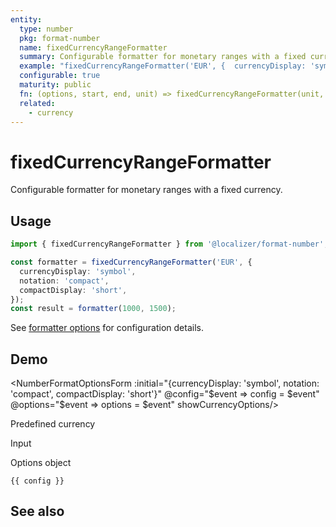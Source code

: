 ```yaml
---
entity:
  type: number
  pkg: format-number
  name: fixedCurrencyRangeFormatter
  summary: Configurable formatter for monetary ranges with a fixed currency.
  example: "fixedCurrencyRangeFormatter('EUR', {  currencyDisplay: 'symbol',  notation: 'compact',  compactDisplay: 'short'})(1000, 1500)"
  configurable: true
  maturity: public
  fn: (options, start, end, unit) => fixedCurrencyRangeFormatter(unit, options)(start, end)
  related:
    - currency
---
```


# fixedCurrencyRangeFormatter <Package name="format-number"/>

Configurable formatter for monetary ranges with a fixed currency.

## Usage

```typescript twoslash
import { fixedCurrencyRangeFormatter } from '@localizer/format-number';

const formatter = fixedCurrencyRangeFormatter('EUR', {
  currencyDisplay: 'symbol',
  notation: 'compact',
  compactDisplay: 'short',
});
const result = formatter(1000, 1500);
```

See [formatter options](./options/index.md) for configuration details.

## Demo

<script setup>
  import { ref } from 'vue';
  import { NFormItem } from 'naive-ui/es/form';
  import { NInputNumber } from 'naive-ui/es/input-number';
  import { NSelect } from 'naive-ui/es/select';
  import { NDivider } from 'naive-ui/es/divider';
  import NumberFormatOptionsForm from './NumberFormatOptionsForm.vue';
  import { currencyName } from '@localizer/format';

  const start = ref(1000);
  const end = ref(1500);
  const config = ref();
  const options = ref({});

  const unit = ref('EUR');

  const unitOptions = Intl.supportedValuesOf('currency').map(currency => ({label: `${currency} - ${currencyName(currency).localize('en-US')}`, value: currency}));

</script>

<EntityDemo :args="[options, start, end, unit]">

<NumberFormatOptionsForm :initial="{currencyDisplay: 'symbol', notation: 'compact', compactDisplay: 'short'}" @config="$event => config = $event" @options="$event => options = $event" showCurrencyOptions/>

<NDivider title-placement="left">Predefined currency</NDivider>
<NFormItem label="Currency"><NSelect filterable v-model:value="unit" :options="unitOptions"/></NFormItem>

<NDivider title-placement="left">Input</NDivider>
<NFormItem label="Range start"><NInputNumber clearable v-model:value="start" /></NFormItem>
<NFormItem label="Range end"><NInputNumber clearable v-model:value="end" /></NFormItem>

<NDivider title-placement="left">Options object</NDivider>

```-vue
{{ config }}
```

</EntityDemo>

## See also

<Entities />
